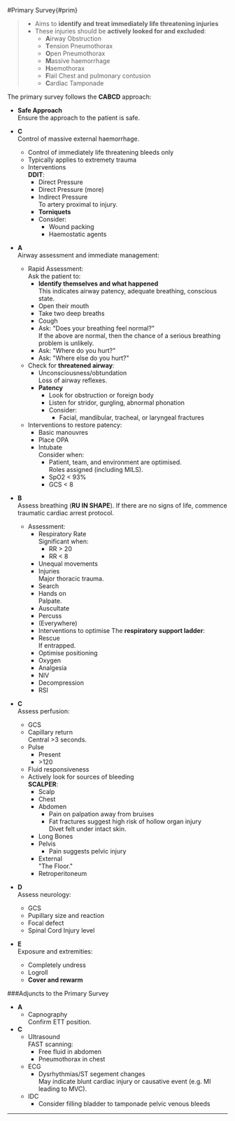 #Primary Survey{#prim}
> * Aims to **identify and treat immediately life threatening injuries**
> * These injuries should be **actively looked for and excluded**:
>	* **A**irway Obstruction
>	* **T**ension Pneumothorax
>	* **O**pen Pneumothorax
>	* **M**assive haemorrhage
>	* **H**aemothorax
>	* **F**lail Chest and pulmonary contusion
>	* **C**ardiac Tamponade

The primary survey follows the **CABCD** approach:
* **Safe Approach**  
Ensure the approach to the patient is safe.
* **C**  
Control of massive external haemorrhage.
	* Control of immediately life threatening bleeds only
	* Typically applies to extremety trauma  
	* Interventions  
	**DDIT**:
		* Direct Pressure
		* Direct Pressure (more)
		* Indirect Pressure  
		To artery proximal to injury.
		* **Torniquets**
		* Consider:
			* Wound packing
			* Haemostatic agents


* **A**  
Airway assessment and immediate management:
	* Rapid Assessment:  
	Ask the patient to:
		* **Identify themselves and what happened**  
		This indicates airway patency, adequate breathing, conscious state.
		* Open their mouth
		* Take two deep breaths
		* Cough
		* Ask: "Does your breathing feel normal?"  
		If the above are normal, then the chance of a serious breathing problem is unlikely.
		* Ask: "Where do you hurt?"
		* Ask: "Where else do you hurt?"
	* Check for **threatened airway**:
		* Unconsciousness/obtundation  
		Loss of airway reflexes.
		* **Patency**
			* Look for obstruction or foreign body
			* Listen for stridor, gurgling, abnormal phonation
			* Consider:
				* Facial, mandibular, tracheal, or laryngeal fractures
	* Interventions to restore patency:
		* Basic manouvres
		* Place OPA
		* Intubate  
		Consider when:
			* Patient, team, and environment are optimised.  
			Roles assigned (including MILS).
			* SpO2 < 93%
			* GCS < 8



* **B**  
Assess breathing (**RU IN SHAPE**). If there are no signs of life, commence traumatic cardiac arrest protocol.
	* Assessment:
		* Respiratory Rate  
		Significant when:
			* RR > 20
			* RR < 8
		* Unequal movements
		* Injuries  
		Major thoracic trauma.
		* Search
		* Hands on  
		Palpate.
		* Auscultate
		* Percuss
		* (Everywhere)
		* Interventions to optimise
	The **respiratory support ladder**:
		* Rescue  
		If entrapped.
		* Optimise positioning
		* Oxygen
		* Analgesia
		* NIV
		* Decompression
		* RSI


* **C**  
Assess perfusion:
	* GCS
	* Capillary return  
	Central >3 seconds.
	* Pulse  
		* Present
		* \>120
	* Fluid responsiveness
	* Actively look for sources of bleeding  
	**SCALPER**:
		* Scalp
		* Chest
		* Abdomen  
			* Pain on palpation away from bruises
			* Fat fractures suggest high risk of hollow organ injury  
			Divet felt under intact skin.
		* Long Bones
		* Pelvis  
			* Pain suggests pelvic injury
		* External  
		"The Floor."
		* Retroperitoneum


* **D**  
Assess neurology:
	* GCS
	* Pupillary size and reaction
	* Focal defect
	* Spinal Cord Injury level


* **E**  
Exposure and extremities:
	* Completely undress
	* Logroll
	* **Cover and rewarm**

###Adjuncts to the Primary Survey
* **A**
	* Capnography  
	Confirm ETT position.
* **C**
	* Ultrasound  
	FAST scanning:
		* Free fluid in abdomen
		* Pneumothorax in chest
	* ECG
		* Dysrhythmias/ST segement changes  
		May indicate blunt cardiac injury or causative event (e.g. MI leading to MVC).
	* IDC
		* Consider filling bladder to tamponade pelvic venous bleeds 

---